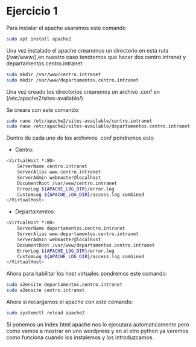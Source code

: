 # Ejercicio 1
Para instalar el apache usaremos este comando
```bash
sudo apt install apache2
```
Una vez instalado el apache crearemos un directorio en esta ruta (/var/www/),en nuestro caso tendremos que hacer dos centro.intranet y departamentos.centro.intranet: 
```bash
sudo mkdir /var/www/centro.intranet
sudo mkdir /var/www/departamentos.centro.intranet
```
Una vez creado los directorios crearemos un archivo .conf en (/etc/apache2/sites-available/)

Se creara con este comando:
```bash
sudo nano /etc/apache2/sites-available/centro.intranet
sudo nano /etc/apache2/sites-available/departamentos.centro.intranet
```
Dentro de cada uno de los archvivos .conf pondremos esto
- Centro:
```bash
<VirtualHost *:80>
    ServerName centro.intranet
    ServerAlias www.centro.intranet
    ServerAdmin webmaster@localhost
    DocumentRoot /var/www/centro.intranet
    ErrorLog ${APACHE_LOG_DIR}/error.log
    CustomLog ${APACHE_LOG_DIR}/access.log combined
</VirtualHost>
```
- Departamentos:
```bash
<VirtualHost *:80>
    ServerName departamentos.centro.intranet
    ServerAlias www.departamentos.centro.intranet
    ServerAdmin webmaster@localhost
    DocumentRoot /var/www/departamentos.centro.intranet
    ErrorLog ${APACHE_LOG_DIR}/error.log
    CustomLog ${APACHE_LOG_DIR}/access.log combined
</VirtualHost>
```
Ahora para habilitar los host virtuales pondremos este comando:
```bash
sudo a2ensite departamentos.centro.intranet
sudo a2ensite centro.intranet
```
Ahora si recargamos el apache con este comando:
```bash
sudo systemctl reload apache2
```
Si ponemos un index.html apache nos lo ejecutara automaticamente pero como vamos a mostrar en uno wordpress y en el otro python ya veremos como funciona cuando los instalemos y los introduzcamos.
